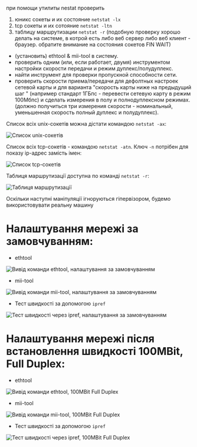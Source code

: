 при помощи утилиты nestat проверить

1. юникс сокеты и их состояние `netstat -lx`
2. tcp сокеты и их сотояние `netstat -ltn`
3. таблицу маршрутизации `netstat -r`
 (подобную проверку хорошо делать на системе, в котрой есть либо веб сервер либо веб клиент - браузер. обратите внимание на состояния сокетов FIN WAIT)
 
* (установить) ethtool & mii-tool в систему. 
* проверить одним (или, если работает, двумя) инструментом настройки скорости передачи и режим дуплекс/полудуплекс.
* найти инструмент для проверки пропускной способности сети.
* проверить скорости приема/передачи для дефолтных настроек сетевой карты и для варианта "скорость карты ниже на предыдущий шаг " (например стандарт 1ГБпс - перевести сетевую карту в режим 100Мбпс) и сделать измерения в полу и полнодуплексном режимах. (должно получиться три измерения скорости - номинальный, уменьшенная скорость полный дуплекс и полудуплекс).

Список всіх unix-сокетів можна дістати командою `netstat -ax`:

![Список unix-сокетів](sockets.png)

Список всіх tcp-сокетів - командою `netstat -atn`. Ключ `-n` потрібен для показу ip-адрес замість імен:

![Список tcp-сокетів](tcp.png)

Таблиця маршрутизації доступна по команді `netstat -r`:

![Таблиця маршрутизації](route.png)

Оскільки наступні маніпуляції ігноруються гіпервізором, будемо використовувати реальну машину

# Налаштування мережі за замовчуванням:

* ethtool

![Вивід команди ethtool, налаштування за замовчуванням](check1_ethtool.png)

* mii-tool

![Вивід команди mii-tool, налаштування за замовчуванням](check1_mii.png)
 
* Тест швидкості за допомогою `ipref`

![Тест швидкості через ipref, налаштування за замовчуванням](check1_ipref.png)

# Налаштування мережі після встановлення швидкості 100MBit, Full Duplex:

* ethtool

![Вивід команди ethtool, 100MBit Full Duplex](check2_ethtool_100full.png)

* mii-tool

![Вивід команди mii-tool, 100MBit Full Duplex](check2_mii_100full.png)
 
* Тест швидкості за допомогою `ipref`

![Тест швидкості через ipref, 100MBit Full Duplex](check2_iperf_100full.png)
